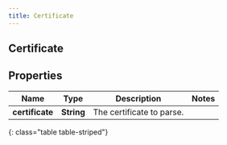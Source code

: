 ```yaml
---
title: Certificate
---
```

## Certificate


## Properties

| Name | Type | Description | Notes |
| ------------ | ------------- | ------------- | ------------- |
| **certificate** | **String** | The certificate to parse. |  |
{: class="table table-striped"}



